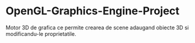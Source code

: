 # OpenGL-Graphics-Engine-Project
Motor 3D de grafica ce permite crearea de scene adaugand obiecte 3D si modificandu-le proprietatile.
